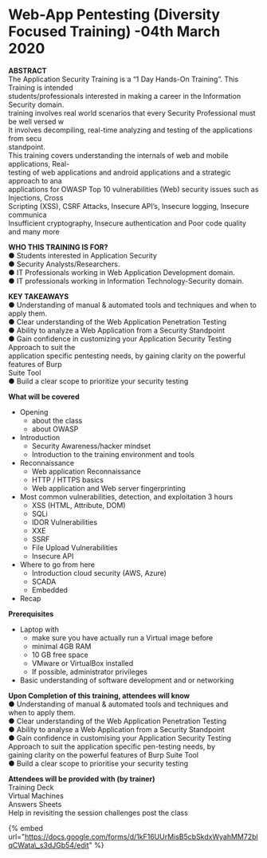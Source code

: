 # Web-App Pentesting \(Diversity Focused Training\) -04th March 2020

**ABSTRACT**  
The Application Security Training is a “1 Day Hands-On Training”. This Training is intended  
students/professionals interested in making a career in the Information Security domain.  
training involves real world scenarios that every Security Professional must be well versed w  
It involves decompiling, real-time analyzing and testing of the applications from secu  
standpoint.  
This training covers understanding the internals of web and mobile applications, Real-  
testing of web applications and android applications and a strategic approach to ana  
applications for OWASP Top 10 vulnerabilities \(Web\) security issues such as Injections, Cross  
Scripting \(XSS\), CSRF Attacks, Insecure API’s, Insecure logging, Insecure communica  
Insufficient cryptography, Insecure authentication and Poor code quality and many more  
  
**WHO THIS TRAINING IS FOR?**  
● Students interested in Application Security  
● Security Analysts/Researchers.  
● IT Professionals working in Web Application Development domain.  
● IT professionals working in Information Technology-Security domain.  
  
**KEY TAKEAWAYS**  
● Understanding of manual & automated tools and techniques and when to apply them.  
● Clear understanding of the Web Application Penetration Testing  
● Ability to analyze a Web Application from a Security Standpoint  
● Gain confidence in customizing your Application Security Testing Approach to suit the  
application specific pentesting needs, by gaining clarity on the powerful features of Burp  
Suite Tool  
● Build a clear scope to prioritize your security testing  
  
**What will be covered**

* Opening
  * about the class
  * about OWASP
* Introduction
  * Security Awareness/hacker mindset
  * Introduction to the training environment and tools
* Reconnaissance
  * Web application Reconnaissance
  * HTTP / HTTPS basics
  * Web application and Web server fingerprinting
* Most common vulnerabilities, detection, and exploitation 3 hours
  * XSS \(HTML, Attribute, DOM\)
  * SQLi
  * IDOR Vulnerabilities
  * XXE
  * SSRF
  * File Upload Vulnerabilities
  * Insecure API
* Where to go from here
  * Introduction cloud security \(AWS, Azure\)
  * SCADA
  * Embedded
* Recap

  
**Prerequisites**

* Laptop with
  * make sure you have actually run a Virtual image before
  * minimal 4GB RAM
  * 10 GB free space
  * VMware or VirtualBox installed
  * If possible, administrator privileges
* Basic understanding of software development and or networking

  
**Upon Completion of this training, attendees will know**  
● Understanding of manual & automated tools and techniques and  
when to apply them.  
● Clear understanding of the Web Application Penetration Testing  
● Ability to analyse a Web Application from a Security Standpoint  
● Gain confidence in customising your Application Security Testing  
Approach to suit the application specific pen-testing needs, by  
gaining clarity on the powerful features of Burp Suite Tool  
● Build a clear scope to prioritise your security testing  
  
**Attendees will be provided with \(by trainer\)**  
Training Deck  
Virtual Machines  
Answers Sheets  
Help in revisiting the session challenges post the class

{% embed url="https://docs.google.com/forms/d/1kF16UUrMisB5cbSkdxWyahMM72blqCWata\_s3dJGb54/edit" %}

